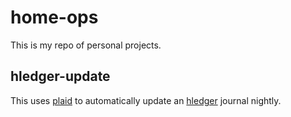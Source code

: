 # home-ops

This is my repo of personal projects.

## hledger-update

This uses [plaid](https://plaid.com/) to automatically update an [hledger](https://hledger.org/) journal nightly.
